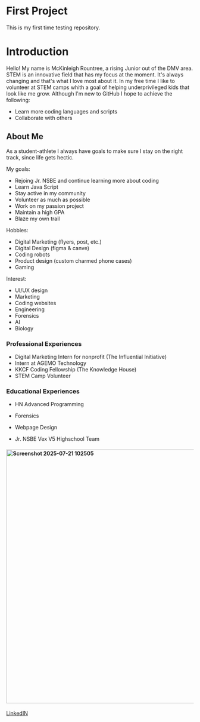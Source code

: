 # First Project
This is my first time testing repository.

# Introduction
Hello! My name is McKinleigh Rountree, a rising Junior out of the DMV area. STEM is an innovative field that has my focus at the moment. It's always changing and that's what I love most about it. In my free time I like to volunteer at STEM camps whith a goal of helping underprivileged kids that look like me grow. 
Although I'm new to GitHub I hope to achieve the following:
- Learn more coding languages and scripts
- Collaborate with others
## About Me
As a student-athlete I always have goals to make sure I stay on the right track, since life gets hectic.

My goals:
- Rejoing Jr. NSBE and continue learning more about coding
- Learn Java Script
- Stay active in my community
- Volunteer as much as possible
- Work on my passion project
- Maintain a high GPA
- Blaze my own trail

Hobbies:
- Digital Marketing (flyers, post, etc.)
- Digital Design (figma & canve)
- Coding robots
- Product design (custom charmed phone cases)
- Gaming

Interest:
- UI/UX design
- Marketing
- Coding websites
- Engineering
- Forensics
- AI
- Biology
### Professional Experiences
- Digital Marketing Intern for nonprofit (The Influential Initiative)
- Intern at AGEMO Technology
- KKCF Coding Fellowship (The Knowledge House)
- STEM Camp Volunteer

### Educational Experiences
- HN Advanced Programming
- Forensics

- Webpage Design
- Jr. NSBE Vex V5 Highschool Team
  
#### <img width="589" height="680" alt="Screenshot 2025-07-21 102505" src="https://github.com/user-attachments/assets/277b3662-d25d-4be8-8258-ed84769284a2" />
<a href= "https://www.linkedin.com/in/mckinleigh-rountree-516112377/">LinkedIN</a>
